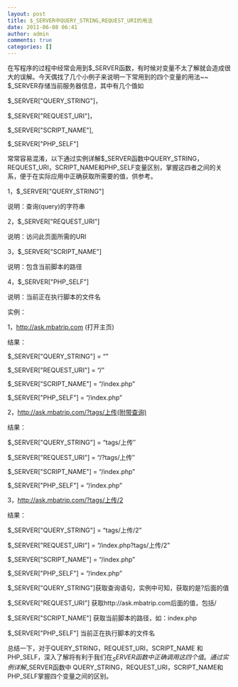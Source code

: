 ```yaml
---
layout: post
title: $_SERVER中QUERY_STRING,REQUEST_URI的用法
date: 2011-06-08 06:41
author: admin
comments: true
categories: []
---
```

在写程序的过程中经常会用到$_SERVER函数，有时候对变量不太了解就会造成很大的误解。今天偶找了几个小例子来说明一下常用到的四个变量的用法~~ 
$_SERVER存储当前服务器信息，其中有几个值如

$_SERVER["QUERY_STRING"]，

$_SERVER["REQUEST_URI"]，

$_SERVER["SCRIPT_NAME"],

$_SERVER["PHP_SELF"]

常常容易混淆，以下通过实例详解$_SERVER函数中QUERY_STRING，REQUEST_URI，SCRIPT_NAME和PHP_SELF变量区别，掌握这四者之间的关系，便于在实际应用中正确获取所需要的值，供参考。

1，$_SERVER["QUERY_STRING"]

说明：查询(query)的字符串

2，$_SERVER["REQUEST_URI"]

说明：访问此页面所需的URI

3，$_SERVER["SCRIPT_NAME"]

说明：包含当前脚本的路径

4，$_SERVER["PHP_SELF"]

说明：当前正在执行脚本的文件名

实例：

1，http://ask.mbatrip.com (打开主页)

结果：

$_SERVER["QUERY_STRING"] = “”

$_SERVER["REQUEST_URI"]  = “/”

$_SERVER["SCRIPT_NAME"]  = “/index.php”

$_SERVER["PHP_SELF"]     = “/index.php”

2，http://ask.mbatrip.com/?tags/上传(附带查询)

结果：

$_SERVER["QUERY_STRING"] = “tags/上传″

$_SERVER["REQUEST_URI"]  = “/?tags/上传″

$_SERVER["SCRIPT_NAME"]  = “/index.php”

$_SERVER["PHP_SELF"]     = “/index.php”

3，http://ask.mbatrip.com/?tags/上传/2

结果：

$_SERVER["QUERY_STRING"] = “tags/上传/2”

$_SERVER["REQUEST_URI"]  = “/index.php?tags/上传/2”

$_SERVER["SCRIPT_NAME"]  = “/index.php”

$_SERVER["PHP_SELF"]     = “/index.php”

$_SERVER["QUERY_STRING"]获取查询语句，实例中可知，获取的是?后面的值

$_SERVER["REQUEST_URI"] 获取http://ask.mbatrip.com后面的值，包括/

$_SERVER["SCRIPT_NAME"] 获取当前脚本的路径，如：index.php

$_SERVER["PHP_SELF"] 当前正在执行脚本的文件名

总结一下，对于QUERY_STRING，REQUEST_URI，SCRIPT_NAME 和PHP_SELF，深入了解将有利于我们在$_SERVER函数中正确调用这四个值。通过实例详解$_SERVER函数中 QUERY_STRING，REQUEST_URI，SCRIPT_NAME和PHP_SELF掌握四个变量之间的区别。


